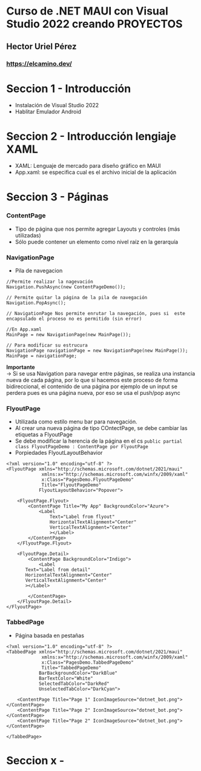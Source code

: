 # Curso de .NET MAUI con Visual Studio 2022 creando PROYECTOS
## Hector Uriel Pérez
### https://elcamino.dev/

# Seccion 1 - Introducción
- Instalación de Visual Studio 2022
- Hablitar Emulador Android

# Seccion 2 - Introducción lengiaje XAML
- XAML: Lenguaje de mercado para diseño gráfico en MAUI
- App.xaml: se especifica cual es el archivo inicial de la aplicación


# Seccion 3 - Páginas

### ContentPage
- Tipo de página que nos permite agregar Layouts y controles (más utilizadas)
- Sólo puede contener un elemento como nivel raíz en la gerarquía

### NavigationPage
- Pila de navegacion

```
//Permite realizar la nagevación
Navigation.PushAsync(new ContentPageDemo());

// Permite quitar la página de la pila de navegación
Navigation.PopAsync();
```

```
// NavigationPage Nos permite enrutar la navegación, pues si  este encapsulado el proceso no es permitido (sin error)

//En App.xaml
MainPage = new NavigationPage(new MainPage());

// Para modificar su estrucura
NavigationPage navigationPage = new NavigationPage(new MainPage());
MainPage = navigationPage;

```
**Importante**  
-> Si se usa Navigation para navegar entre páginas, se realiza una instancia nueva de cada página, por lo que si hacemos este proceso de forma bidireccional, el contenido de una página por ejemplo de un input se perdera pues es una página nueva, por eso se usa el push/pop async


### FlyoutPage
- Utilizada como estilo menu bar para navegación.
- Al crear una nueva página de tipo COntectPage, se debe cambiar las etiquetas a FlyoutPage
- Se debe modificar la herencia de la página en el cs ```public partial class FlyoutPageDemo : ContentPage por FlyoutPage```
- Porpiedades FlyoutLayoutBehavior

```
<?xml version="1.0" encoding="utf-8" ?>
<FlyoutPage xmlns="http://schemas.microsoft.com/dotnet/2021/maui"
             xmlns:x="http://schemas.microsoft.com/winfx/2009/xaml"
             x:Class="PagesDemo.FlyoutPageDemo"
             Title="FlyoutPageDemo"
            FlyoutLayoutBehavior="Popover">

    <FlyoutPage.Flyout>
        <ContentPage Title="My App" BackgroundColor="Azure">
            <Label
                Text="Label from flyout"
                HorizontalTextAlignment="Center"
                VerticalTextAlignment="Center"
                ></Label>
        </ContentPage>
    </FlyoutPage.Flyout>

    <FlyoutPage.Detail>
        <ContentPage BackgroundColor="Indigo">
            <Label
       Text="Label from detail"
       HorizontalTextAlignment="Center"
       VerticalTextAlignment="Center"
       ></Label>

        </ContentPage>
    </FlyoutPage.Detail>
</FlyoutPage>
```

### TabbedPage
- Página basada en pestañas

```
<?xml version="1.0" encoding="utf-8" ?>
<TabbedPage xmlns="http://schemas.microsoft.com/dotnet/2021/maui"
             xmlns:x="http://schemas.microsoft.com/winfx/2009/xaml"
             x:Class="PagesDemo.TabbedPageDemo"
             Title="TabbedPageDemo"
            BarBackgroundColor="DarkBlue"
            BarTextColor="White"
            SelectedTabColor="DarkRed"
            UnselectedTabColor="DarkCyan">

    <ContentPage Title="Page 1" IconImageSource="dotnet_bot.png"></ContentPage>
    <ContentPage Title="Page 2" IconImageSource="dotnet_bot.png"></ContentPage>
    <ContentPage Title="Page 2" IconImageSource="dotnet_bot.png"></ContentPage>
    
</TabbedPage>
```


# Seccion x - 